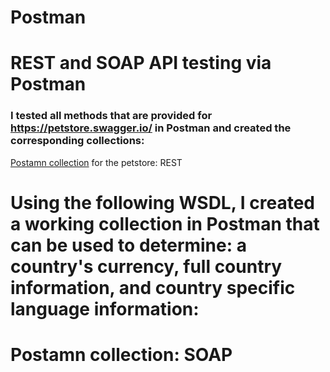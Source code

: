 # Postman
# REST and SOAP API testing via Postman

### I tested all methods that are provided for https://petstore.swagger.io/ in Postman and created the corresponding collections:
[Postamn collection](https://www.postman.com/kastustsaulouski/workspace/my-workspace/folder/25316813-7a39612a-7cf5-4e40-a6b9-f6c976abbb99?ctx=documentation) for the petstore: REST
# Using the following WSDL, I created a working collection in Postman that can be used to determine: a country's currency, full country information, and country specific language information:
# Postamn collection: SOAP
